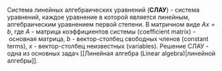 Система линейных алгебраических уравнений (**СЛАУ**) - система уравнений, каждое уравнение в которой является линейным, алгебраическим уравнением первой степени. В матричном виде $Ax=b$, где $A$ - матрица коэффициентов системы (coefficient matrix) - основная матрица, $b$ - вектор-столбец свободных членов (constant terms), $x$ - вектор-столбец неизвестных (variables). Решение СЛАУ - одна из основных задач [[Линейная алгебра (Linear algebra)|линейной алгебры]].